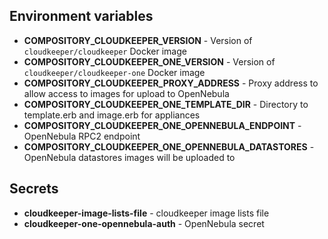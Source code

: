 ## Environment variables
* **COMPOSITORY_CLOUDKEEPER_VERSION** - Version of `cloudkeeper/cloudkeeper` Docker image
* **COMPOSITORY_CLOUDKEEPER_ONE_VERSION** - Version of `cloudkeeper/cloudkeeper-one` Docker image
* **COMPOSITORY_CLOUDKEEPER_PROXY_ADDRESS** - Proxy address to allow access to images for upload to OpenNebula
* **COMPOSITORY_CLOUDKEEPER_ONE_TEMPLATE_DIR** - Directory to template.erb and image.erb for appliances
* **COMPOSITORY_CLOUDKEEPER_ONE_OPENNEBULA_ENDPOINT** - OpenNebula RPC2 endpoint
* **COMPOSITORY_CLOUDKEEPER_ONE_OPENNEBULA_DATASTORES** - OpenNebula datastores images will be uploaded to

## Secrets
* **cloudkeeper-image-lists-file** - cloudkeeper image lists file
* **cloudkeeper-one-opennebula-auth** - OpenNebula secret
